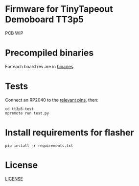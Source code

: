 # Firmware for TinyTapeout Demoboard TT3p5

PCB WIP

# Precompiled binaries

For each board rev are in [binaries](binaries).

# Tests

Connect an RP2040 to the [relevant pins](tt3p5-test/test.py), then:

    cd tt3p5-test
    mpremote run test.py

# Install requirements for flasher

    pip install -r requirements.txt

# License

[LICENSE](LICENSE)
